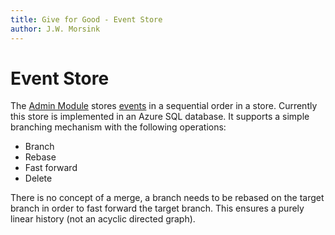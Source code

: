 ```yaml
---
title: Give for Good - Event Store
author: J.W. Morsink
---
```

# Event Store

The [Admin Module](./admin_module) stores [events](./event) in a sequential order in a store. 
Currently this store is implemented in an Azure SQL database.
It supports a simple branching mechanism with the following operations:

* Branch
* Rebase
* Fast forward
* Delete

There is no concept of a merge, a branch needs to be rebased on the target branch in order to fast forward the target branch.
This ensures a purely linear history (not an acyclic directed graph).

